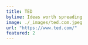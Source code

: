 ```yaml
---
title: TED
byline: Ideas worth spreading
image: ./_images/ted.com.jpeg
url: "https://www.ted.com/"
featured: 2
---
```

